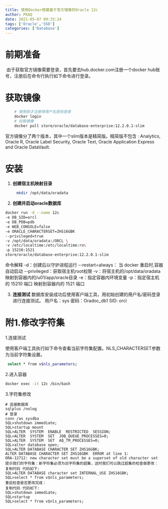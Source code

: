 ```yaml
---
title: 使用Docker搭建基于官方镜像的Oracle 12c
author: PKAQ
date: 2021-05-07 09:33:24
tags: ['Oracle','SSO']
categories: ['Database']
---
```


# 前期准备

​	由于获取官方镜像需要登录，首先要去hub.docker.com注册一个docker hub账号，注册后在命令行执行如下命令进行登录。
​	



# 获取镜像
```bash
	# 使用刚才注册得用户名密码登录
	docker login
	# 拉取镜像
	docker pull store/oracle/database-enterprise:12.2.0.1-slim
```
官方镜像分了两个版本，其中一个slim版本是精简版。精简版不包含 : Analytics, Oracle R, Oracle Label Security, Oracle Text, Oracle Application Express and Oracle DataVault. 

# 安装
1. **创建宿主机映射目录**
```bash
	 mkdir /opt/data/oradata 
```

2. **创建并启动oracle数据库**
```bash
docker run -d --name 12c 
-e DB_SID=orcl 
-e DB_PDB=pdb 
-e WEB_CONSOLE=false 
-e ORACLE_CHARACTERSET=ZHS16GBK 
--privileged=true 
-v /opt/data/oradata:/ORCL \ 
-v /etc/localtime:/etc/localtime:ro\
-p 15210:1521 
store/oracle/database-enterprise:12.2.0.1-slim
```

命令解释
	-d：创建后以守护进程运行
	--restart=always： 当 docker 重启时,容器自动启动
	--privileged：获取宿主机root权限
	-v：将宿主机的/opt/data/oradata映射到容器内的/u01/app/oracle目录
	-e：指定容器内环境变量
	-p：指定宿主机的 15210 端口 映射到容器内的 1521 端口   



3. **连接测试**
数据库安装成功后使用客户端工具，用初始创建的用户名/密码登录进行连接测试。
用户名：sys
密码：Oradoc_db1
SID:  orcl

# 附1.修改字符集

1.连接测试

使用客户端工具执行如下命令查看当前字符集配置。NLS_CHARACTERSET参数为当前字符集设置。
```bash
 select * from v$nls_parameters;
```

2.进入容器
```bash
docker exec -it 12c /bin/bash
```

3.字符集修改
```
# 连接数据库
sqlplus /nolog
# 登录
conn /as sysdba
SQL>shutdown immediate;  
SQL>startup mount
SQL>ALTER  SYSTEM  ENABLE  RESTRICTED  SESSION;  
SQL>ALTER  SYSTEM  SET  JOB_QUEUE_PROCESSES=0;  
SQL>ALTER  SYSTEM  SET  AQ_TM_PROCESSES=0;
SQL>alter database open;  
SQL>ALTER DATABASE CHARACTER SET ZHS16GBK;
ALTER DATABASE CHARACTER SET ZHS16GBK  ERROR at line 1:
ORA-12712: new character set must be a superset of old character set
提示我们的字符集：新字符集必须为旧字符集的超集，这时我们可以跳过超集的检查做更改：
复制代码 代码如下:
SQL>ALTER DATABASE character set INTERNAL_USE ZHS16GBK;  
SQL>select * from v$nls_parameters; 
重启检查是否更改完成：
复制代码 代码如下:
SQL>shutdown immediate;
SQL>startup
SQL>select * from v$nls_parameters;
```